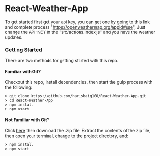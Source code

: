 # React-Weather-App

To get started first get your api key, you can get one by going to this link and complete process "https://openweathermap.org/appid#use", Just change the API-KEY in the "src/actions.index.js" and you have the weather updates. 

### Getting Started

There are two methods for getting started with this repo.

#### Familiar with Git?
Checkout this repo, install dependencies, then start the gulp process with the following:

```
> git clone https://github.com/harisbaig100/React-Weather-App.git
> cd React-Weather-App
> npm install
> npm start
```

#### Not Familiar with Git?
Click [here](https://github.com/harisbaig100/React-Weather-App/archive/master.zip) then download the .zip file.  Extract the contents of the zip file, then open your terminal, change to the project directory, and:

```
> npm install
> npm start
```
